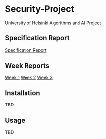 # Security-Project
University of Helsinki Algorithms and AI Project

## Specification Report
[Specification Report](https://github.com/tukkimiesjonni/Security-Project/blob/main/docs/specification_report/secification_report.md)

## Week Reports
[Week 1](https://github.com/tukkimiesjonni/Security-Project/blob/main/docs/week_reports/week_one.md)
[Week 2](https://github.com/tukkimiesjonni/Security-Project/blob/main/docs/week_reports/week_two.md)
[Week 3](https://github.com/tukkimiesjonni/Security-Project/blob/main/docs/week_reports/week_three.md)

## Installation
TBD

## Usage
TBD
